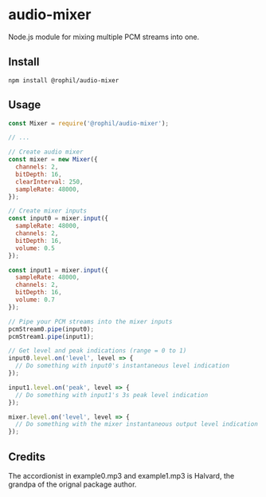 # audio-mixer

Node.js module for mixing multiple PCM streams into one.

## Install

```
npm install @rophil/audio-mixer
```

## Usage

```js
const Mixer = require('@rophil/audio-mixer');

// ...

// Create audio mixer
const mixer = new Mixer({
  channels: 2,
  bitDepth: 16,
  clearInterval: 250,
  sampleRate: 48000,
});

// Create mixer inputs
const input0 = mixer.input({
  sampleRate: 48000,
  channels: 2,
  bitDepth: 16,
  volume: 0.5
});

const input1 = mixer.input({
  sampleRate: 48000,
  channels: 2,
  bitDepth: 16,
  volume: 0.7
});

// Pipe your PCM streams into the mixer inputs
pcmStream0.pipe(input0);
pcmStream1.pipe(input1);

// Get level and peak indications (range = 0 to 1)
input0.level.on('level', level => {
  // Do something with input0's instantaneous level indication
});

input1.level.on('peak', level => {
  // Do something with input1's 3s peak level indication
});

mixer.level.on('level', level => {
  // Do something with the mixer instantaneous output level indication
});
```

## Credits

The accordionist in example0.mp3 and example1.mp3 is Halvard, the grandpa of the orignal package author.

